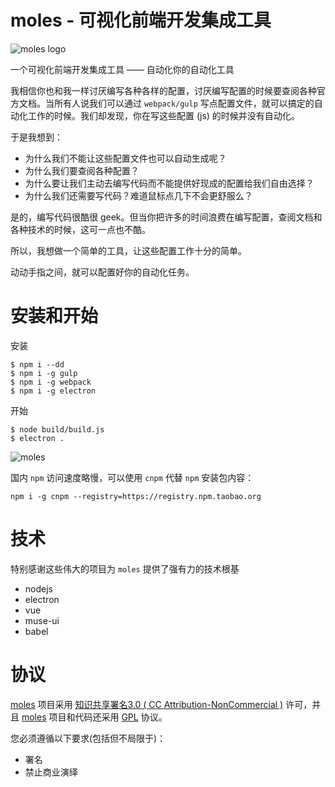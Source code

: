 # moles - 可视化前端开发集成工具

![moles logo](http://i1.piimg.com/567571/c362ff146c5f416a.png)


一个可视化前端开发集成工具 —— 自动化你的自动化工具

我相信你也和我一样讨厌编写各种各样的配置，讨厌编写配置的时候要查阅各种官方文档。当所有人说我们可以通过 `webpack/gulp` 写点配置文件，就可以搞定的自动化工作的时候。我们却发现，你在写这些配置 (js) 的时候并没有自动化。

于是我想到：
- 为什么我们不能让这些配置文件也可以自动生成呢？
- 为什么我们要查阅各种配置？
- 为什么要让我们主动去编写代码而不能提供好现成的配置给我们自由选择？
- 为什么我们还需要写代码？难道鼠标点几下不会更舒服么？

是的，编写代码很酷很 geek。但当你把许多的时间浪费在编写配置，查阅文档和各种技术的时候，这可一点也不酷。

所以，我想做一个简单的工具，让这些配置工作十分的简单。

动动手指之间，就可以配置好你的自动化任务。

# 安装和开始

安装

```shell
$ npm i --dd
$ npm i -g gulp
$ npm i -g webpack
$ npm i -g electron
```

开始

```shell
$ node build/build.js
$ electron .
```

![moles](http://i1.piimg.com/567571/7bdcfcf65fee712b.png)

国内 `npm` 访问速度略慢，可以使用 `cnpm` 代替 `npm` 安装包内容：

```
npm i -g cnpm --registry=https://registry.npm.taobao.org
```

# 技术

特别感谢这些伟大的项目为 `moles` 提供了强有力的技术根基

- nodejs
- electron
- vue
- muse-ui
- babel


# 协议

[moles](https://github.com/linkFly6/moles) 项目采用 [知识共享署名3.0 ( CC Attribution-NonCommercial )](https://creativecommons.org/licenses/by-nc/3.0/) 许可，并且 [moles](https://github.com/linkFly6/moles) 项目和代码还采用 [GPL](http://choosealicense.com/licenses/gpl-3.0/) 协议。

您必须遵循以下要求(包括但不局限于)：

 - 署名
 - 禁止商业演绎